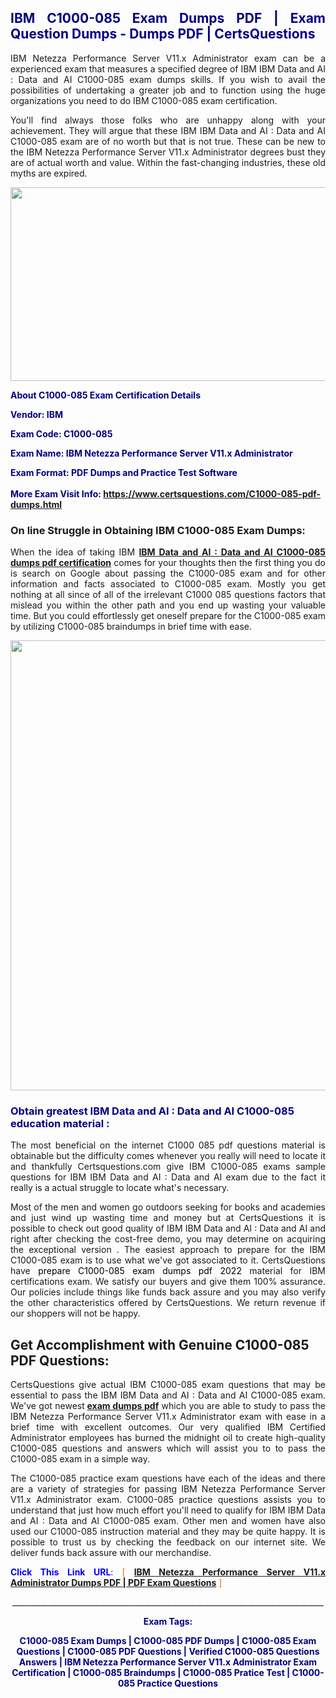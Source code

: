 <h2 style="text-align: justify;"><span style="color: #000080;">IBM C1000-085 Exam Dumps PDF | Exam Question Dumps - Dumps PDF | CertsQuestions</span></h2>
<p style="text-align: justify;">IBM Netezza Performance Server V11.x Administrator exam can be a experienced exam that measures a specified degree of IBM IBM Data and AI : Data and AI C1000-085 exam dumps skills. If you wish to avail the possibilities of undertaking a greater job and to function using the huge organizations you need to do IBM C1000-085 exam certification.</p>
<p style="text-align: justify;">You'll find always those folks who are unhappy along with your achievement. They will argue that these IBM IBM Data and AI : Data and AI C1000-085 exam are of no worth but that is not true. These can be new to the IBM Netezza Performance Server V11.x Administrator degrees bust they are of actual worth and value. Within the fast-changing industries, these old myths are expired.</p>
<p><img style="display: block; margin-left: auto; margin-right: auto;" src="https://i.imgur.com/eaP4ae9.png" width="840" height="310" /></p>
<p><span style="color: #000080;"><strong>About C1000-085 Exam Certification Details</strong></span></p>
<p><span style="color: #000080;"><strong>Vendor: IBM<br /></strong></span></p>
<p><span style="color: #000080;"><strong>Exam Code: C1000-085</strong></span></p>
<p><span style="color: #000080;"><strong>Exam Name: IBM Netezza Performance Server V11.x Administrator</strong></span></p>
<p><span style="color: #000080;"><strong>Exam Format: PDF Dumps and Practice Test Software<br /><br />More Exam Visit Info: <span style="color: #ff6600;"><a href="https://www.certsquestions.com/C1000-085-pdf-dumps.html">https://www.certsquestions.com/C1000-085-pdf-dumps.html</a></span></strong></span></p>
<h3>On line Struggle in Obtaining IBM C1000-085 Exam Dumps:</h3>
<p style="text-align: justify;">When the idea of taking IBM <a href="https://www.certsquestions.com/C1000-085-pdf-dumps.html"><strong>IBM Data and AI : Data and AI C1000-085 dumps pdf certification</strong></a> comes for your thoughts then the first thing you do is search on Google about passing the C1000-085 exam and for other information and facts associated to C1000-085 exam. Mostly you get nothing at all since of all of the irrelevant C1000 085 questions factors that mislead you within the other path and you end up wasting your valuable time. But you could effortlessly get oneself prepare for the C1000-085 exam by utilizing C1000-085 braindumps in brief time with ease.</p>
<p><a href="https://www.certsquestions.com/C1000-085-pdf-dumps.html"><img style="display: block; margin-left: auto; margin-right: auto;" src="https://i.imgur.com/pxhoKQ2.png" width="720" /></a></p>
<h3><span style="color: #000080;">Obtain greatest IBM Data and AI : Data and AI C1000-085 education material :</span></h3>
<p style="text-align: justify;">The most beneficial on the internet C1000 085 pdf questions material is obtainable but the difficulty comes whenever you really will need to locate it and thankfully Certsquestions.com give IBM C1000-085 exams sample questions for IBM IBM Data and AI : Data and AI exam due to the fact it really is a actual struggle to locate what's necessary.</p>
<p style="text-align: justify;">Most of the men and women go outdoors seeking for books and academies and just wind up wasting time and money but at CertsQuestions it is possible to check out good quality of IBM IBM Data and AI : Data and AI and right after checking the cost-free demo, you may determine on acquiring the exceptional version . The easiest approach to prepare for the IBM C1000-085 exam is to use what we've got associated to it. CertsQuestions have <span style="color: #000000;">prepare C1000-085 exam dumps pdf 2022</span> material for IBM certifications exam. We satisfy our buyers and give them 100% assurance. Our policies include things like funds back assure and you may also verify the other characteristics offered by CertsQuestions. We return revenue if our shoppers will not be happy.</p>
<h2>Get Accomplishment with Genuine C1000-085 PDF Questions:</h2>
<p style="text-align: justify;">CertsQuestions give actual IBM C1000-085 exam questions that may be essential to pass the IBM IBM Data and AI : Data and AI C1000-085 exam. We've got newest<strong>&nbsp;<a href="https://www.certsquestions.com/">exam dumps pdf</a></strong>&nbsp;which you are able to study to pass the IBM Netezza Performance Server V11.x Administrator exam with ease in a brief time with excellent outcomes. Our very qualified IBM Certified Administrator employees has burned the midnight oil to create high-quality C1000-085 questions and answers which will assist you to to pass the C1000-085 exam in a simple way.</p>
<p style="text-align: justify;">The C1000-085 practice exam questions have each of the ideas and there are a variety of strategies for passing IBM Netezza Performance Server V11.x Administrator exam. C1000-085 practice questions assists you to understand that just how much effort you'll need to qualify for IBM IBM Data and AI : Data and AI C1000-085 exam. Other men and women have also used our C1000-085 instruction material and they may be quite happy. It is possible to trust us by checking the feedback on our internet site. We deliver funds back assure with our merchandise.</p>
<p style="text-align: justify;"><span style="color: #0000ff;"><strong>Click This Link URL</strong>:</span> <span style="color: #ff6600;">[ <strong><a href="https://www.certsquestions.com/ibm-certified-administrator-certification.html">IBM Netezza Performance Server V11.x Administrator Dumps PDF | PDF Exam Questions</a></strong> ]</span></p>
<p style="text-align: center;">______________________________________________________________________________</p>
<p style="text-align: center;"><span style="color: #000080;"><strong>Exam Tags:</strong></span></p>
<p style="text-align: center;"><span style="color: #000080;"><strong>C1000-085 Exam Dumps | C1000-085 PDF Dumps | C1000-085 Exam Questions | C1000-085 PDF Questions | Verified C1000-085 Questions Answers | IBM Netezza Performance Server V11.x Administrator Exam Certification | C1000-085 Braindumps | C1000-085 Pratice Test | C1000-085 Practice Questions</strong></span></p>
